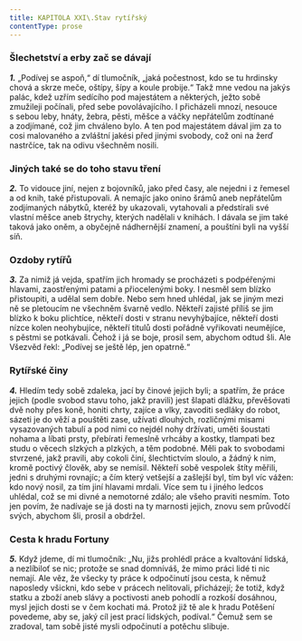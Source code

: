 ```yaml
---
title: KAPITOLA XXI\.Stav rytířský
contentType: prose
---
```


### Šlechetství a erby zač se dávají

**_1._** „Podívej se aspoň,“ dí tlumočník, „jaká počestnost, kdo se tu hrdinsky chová a skrze meče, oštípy, šípy a koule probije.“ Takž mne vedou na jakýs palác, kdež uzřím sedícího pod majestátem a některých, ježto sobě zmužileji počínali, před sebe povolávajícího. I přicházeli mnozí, nesouce s sebou leby, hnáty, žebra, pěsti, měšce a váčky nepřátelům zodtínané a zodjímané, což jim chváleno bylo. A ten pod majestátem dával jim za to cosi malovaného a zvláštní jakési před jinými svobody, což oni na žerď nastrčíce, tak na odivu všechněm nosili.

### Jiných také se do toho stavu tření

**_2._** To vidouce jiní, nejen z bojovníků, jako před časy, ale nejedni i z řemesel a od knih, také přistupovali. A nemajíc jako onino šrámů aneb nepřátelům zodjímaných nábytků, kteréž by ukazovali, vytahovali a předstírali své vlastní měšce aneb štrychy, kterých nadělali v knihách. I dávala se jim také taková jako oněm, a obyčejně nádhernější znamení, a pouštíni byli na vyšší síň.

### Ozdoby rytířů

**_3._** Za nimiž já vejda, spatřím jich hromady se procházeti s podpéřenými hlavami, zaostřenými patami a přiocelenými boky. I nesměl sem blízko přistoupiti, a udělal sem dobře. Nebo sem hned uhlédal, jak se jiným mezi ně se pletoucím ne všechněm švarně vedlo. Někteří zajisté příliš se jim blízko k boku plichtíce, někteří dosti v stranu nevyhýbajíce, někteří dosti nízce kolen neohybujíce, někteří titulů dosti pořádně vyřikovati neumějíce, s pěstmi se potkávali. Čehož i já se boje, prosil sem, abychom odtud šli. Ale Všezvěd řekl: „Podívej se ještě lép, jen opatrně.“

### Rytířské činy

**_4._** Hledím tedy sobě zdaleka, jací by činové jejich byli; a spatřím, že práce jejich (podle svobod stavu toho, jakž pravili) jest šlapati dlážku, převěšovati dvě nohy přes koně, honiti chrty, zajíce a vlky, zavoditi sedláky do robot, sázeti je do věží a pouštěti zase, užívati dlouhých, rozličnými misami vysazovaných tabulí a pod nimi co nejdél nohy držívati, uměti šoustati nohama a líbati prsty, přebírati řemeslně vrhcáby a kostky, tlampati bez studu o věcech slzkých a plzkých, a těm podobné. Měli pak to svobodami stvrzené, jakž pravili, aby cokoli činí, šlechtictvím sloulo, a žádný k nim, kromě poctivý člověk, aby se nemísil. Někteří sobě vespolek štíty měřili, jedni s druhými rovnajíc; a čím který vetšejší a zašlejší byl, tím byl víc vážen: kdo nový nosil, za tím jiní hlavami mrdali. Více sem tu i jiného ledcos uhlédal, což se mi divné a nemotorné zdálo; ale všeho praviti nesmím. Toto jen povím, že nadívaje se já dosti na ty marnosti jejich, znovu sem průvodčí svých, abychom šli, prosil a obdržel.

### Cesta k hradu Fortuny

**_5._** Když jdeme, dí mi tlumočník: „Nu, jižs prohlédl práce a kvaltování lidská, a nezlíbiloť se nic; protože se snad domníváš, že mimo práci lidé ti nic nemají. Ale věz, že všecky ty práce k odpočinutí jsou cesta, k němuž naposledy všickni, kdo sebe v prácech nelitovali, přicházejí; že totiž, když statku a zboží aneb slávy a poctivosti aneb pohodlí a rozkoší dosáhnou, mysl jejich dosti se v čem kochati má. Protož již tě ale k hradu Potěšení povedeme, aby se, jaký cíl jest prací lidských, podíval.“ Čemuž sem se zradoval, tam sobě jisté mysli odpočinutí a potěchu slibuje.

